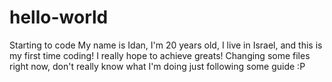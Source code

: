 # hello-world
Starting to code
My name is Idan, I'm 20 years old, I live in Israel, and this is my first time coding! I really hope to achieve greats!
Changing some files right now, don't really know what I'm doing just following some guide :P
